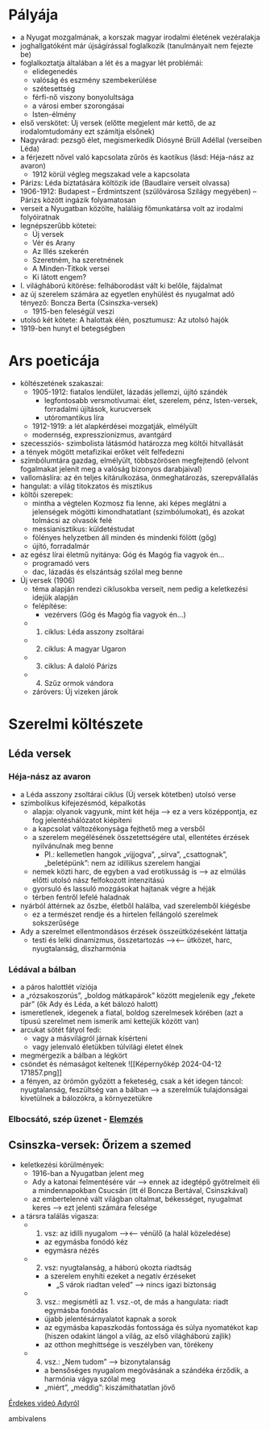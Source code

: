 # Pályája

- a Nyugat mozgalmának, a korszak magyar irodalmi életének vezéralakja
- joghallgatóként már újságírással foglalkozik (tanulmányait nem fejezte be)
- foglalkoztatja általában a lét és a magyar lét problémái:
	- elidegenedés
	- valóság és eszmény szembekerülése    
	- szétesettség    
	- férfi-nő viszony bonyolultsága
	- a városi ember szorongásai
	- Isten-élmény
- első verskötet: Új versek (előtte megjelent már kettő, de az irodalomtudomány ezt számítja elsőnek)
- Nagyvárad: pezsgő élet, megismerkedik Diósyné Brüll Adéllal (verseiben Léda)
- a férjezett nővel való kapcsolata zűrös és kaotikus (lásd: Héja-nász az avaron)
	- 1912 körül végleg megszakad vele a kapcsolata
- Párizs: Léda biztatására költözik ide (Baudlaire verseit olvassa)
- 1906-1912: Budapest – Érdmintszent (szülővárosa Szilágy megyében) – Párizs között ingázik folyamatosan
- verseit a Nyugatban közölte, haláláig főmunkatársa volt az irodalmi folyóiratnak
- legnépszerűbb kötetei:
	- Új versek
	- Vér és Arany
	- Az Illés szekerén
	- Szeretném, ha szeretnének
	- A Minden-Titkok versei
	- Ki látott engem?
- I. világháború kitörése: felháborodást vált ki belőle, fájdalmat    
- az új szerelem számára az egyetlen enyhülést és nyugalmat adó tényező: Boncza Berta (Csinszka-versek)
	- 1915-ben feleségül veszi
- utolsó két kötete: A halottak élén, posztumusz: Az utolsó hajók    
- 1919-ben hunyt el betegségben
# Ars poeticája

- költészetének szakaszai:
	- 1905-1912: fiatalos lendület, lázadás jellemzi, újító szándék
		- legfontosabb versmotívumai: élet, szerelem, pénz, Isten-versek, forradalmi újítások, kurucversek    
		- utóromantikus líra
	- 1912-1919: a lét alapkérdései mozgatják, elmélyült
	- modernség, expresszionizmus, avantgárd
- szecessziós- szimbolista látásmód határozza meg költői hitvallását
- a tények mögött metafizikai erőket vélt felfedezni
- szimbólumtára gazdag, elmélyült, többszörösen megfejtendő (elvont fogalmakat jelenít meg a valóság bizonyos darabjaival)
- vallomáslíra: az én teljes kitárulkozása, önmeghatározás, szerepvállalás 
- hangulat: a világ titokzatos és misztikus    
- költői szerepek: 
	- mintha a végtelen Kozmosz fia lenne, aki képes meglátni a jelenségek mögötti kimondhatatlant (szimbólumokat), és azokat tolmácsi az olvasók felé
	- messianisztikus: küldetéstudat
	- fölényes helyzetben áll minden és mindenki fölött (gőg)
	- újító, forradalmár
- az egész lírai életmű nyitánya: Góg és Magóg fia vagyok én…
	- programadó vers
	- dac, lázadás és elszántság szólal meg benne
- Új versek (1906)
	- téma alapján rendezi ciklusokba verseit, nem pedig a keletkezési idejük alapján
	- felépítése:
		- vezérvers (Góg és Magóg fia vagyok én…)
	- 1. ciklus: Léda asszony zsoltárai
	- 2. ciklus: A magyar Ugaron    
	- 3. ciklus: A daloló Párizs    
	- 4. Szűz ormok vándora    
	- záróvers: Új vizeken járok
# Szerelmi költészete

## Léda versek

### Héja-nász az avaron

- a Léda asszony zsoltárai ciklus (Új versek kötetben) utolsó verse
- szimbolikus kifejezésmód, képalkotás
	- alapja: olyanok vagyunk, mint két héja —> ez a vers középpontja, ez fog jelentéshálózatot kiépíteni    
	- a kapcsolat változékonysága fejthető meg a versből
	- a szerelem megélésének összetettségére utal, ellentétes érzések nyilvánulnak meg benne
		- Pl.: kellemetlen hangok „vijjogva”, „sírva”, „csattognak”, „beletépünk”: nem az idillikus szerelem hangjai
	- nemek közti harc, de egyben a vad erotikusság is —> az elmúlás előtti utolsó nász felfokozott intenzitású    
	- gyorsuló és lassuló mozgásokat hajtanak végre a héják
	- térben fentről lefelé haladnak    
- nyárból áttérnek az őszbe, életből halálba, vad szerelemből kiégésbe
	- ez a természet rendje és a hirtelen fellángoló szerelmek sokszerűsége
- Ady a szerelmet ellentmondásos érzések összeütközéseként láttatja
	- testi és lelki dinamizmus, összetartozás —><— ütközet, harc, nyugtalanság, diszharmónia

### Lédával a bálban

- a páros halottlét víziója
- a „rózsakoszorús”, „boldog mátkapárok” között megjelenik egy „fekete pár” (ők Ady és Léda, a két bálozó halott)
- ismeretlenek, idegenek a fiatal, boldog szerelmesek körében (azt a típusú szerelmet nem ismerik ami kettejük között van)
- arcukat sötét fátyol fedi:
	- vagy a másvilágról járnak kísérteni
	- vagy jelenvaló életükben túlvilági életet élnek
- megmérgezik a bálban a légkört
- csöndet és némaságot keltenek
![[Képernyőkép 2024-04-12 171857.png]]
- a fényen, az örömön győzött a feketeség, csak a két idegen táncol: nyugtalanság, feszültség van a bálban —> a szerelmük tulajdonságai kivetülnek a bálozókra, a környezetükre

### Elbocsátó, szép üzenet - [Elemzés](https://blog.verselemzes.hu/jegyzet/ady-endre-elbocsato-szep-uzenet-elemzes/5/)

## Csinszka-versek: Őrizem a szemed

- keletkezési körülmények:
	- 1916-ban a Nyugatban jelent meg
	- Ady a katonai felmentésére vár —> ennek az idegtépő gyötrelmeit éli a mindennapokban Csucsán (itt él Boncza Bertával, Csinszkával)
	- az embertelenné vált világban oltalmat, békességet, nyugalmat keres —> ezt jelenti számára felesége
- a társra találás vigasza:
	- 1. vsz: az idilli nyugalom —><— vénülő (a halál közeledése)
		- az egymásba fonódó kéz
		- egymásra nézés
	- 2. vsz: nyugtalanság, a háború okozta riadtság 
		- a szerelem enyhíti ezeket a negatív érzéseket
			- „S várok riadtan veled” —> nincs igazi biztonság
	- 3. vsz.: megismétli az 1. vsz.-ot, de más a hangulata: riadt egymásba fonódás
		- újabb jelentésárnyalatot kapnak a sorok
		- az egymásba kapaszkodás fontossága és súlya nyomatékot kap (hiszen odakint lángol a világ, az első világháború zajlik)
		- az otthon meghittsége is veszélyben van, törékeny
	- 4. vsz.: „Nem tudom” —> bizonytalanság
		- a bensőséges nyugalom megóvásának a szándéka érződik, a harmónia vágya szólal meg
		- „miért”, „meddig”: kiszámíthatatlan jövő

[Érdekes videó Adyról](https://www.youtube.com/watch?v=52B_auBA5AA)

ambivalens
